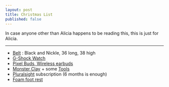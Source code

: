 ```yaml
---
layout: post
title: Christmas List
published: false
---
```


In case anyone other than Alicia happens to be reading this, this is just for Alicia.

---

* [Belt](https://www.allthekingsmen.com.au/product/firemans-leather-belt/) : Black and Nickle, 36 long, 38 high
* [G-Shock Watch](https://www.downunderwatches.com/product/casio-g-shock-gma-b800-8a-quartz-shock-resistant-200m-mens-watch/)
* [Pixel Buds, Wireless earbuds](https://store.google.com/au/product/pixel_buds)
* [Monster Clay](https://www.barnes.com.au/clays/monster-clay-premium-22kg-593) + some [Tools](https://www.barnes.com.au/tool-sets/essential-tool-kit-1789)
* [Pluralsight](www.pluralsight.com) subscription (6 months is enough)
* [Foam foot rest](https://www.amazon.com/dp/B07PGLBCFG/?tag=dwym-20)